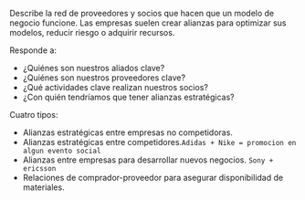 Describe la red de proveedores y socios que hacen que un modelo de negocio funcione. Las empresas suelen crear alianzas para optimizar sus modelos, reducir riesgo o adquirir recursos.

Responde a:
- ¿Quiénes son nuestros aliados clave?
- ¿Quiénes son nuestros proveedores clave?
- ¿Qué actividades clave realizan nuestros socios?
- ¿Con quién tendríamos que tener alianzas estratégicas?

Cuatro tipos:
- Alianzas estratégicas entre empresas no competidoras.
- Alianzas estratégicas entre competidores.`Adidas + Nike = promocion en algun evento social`
- Alianzas entre empresas para desarrollar nuevos negocios. `Sony + ericsson`
- Relaciones de comprador-proveedor para asegurar disponibilidad de materiales.